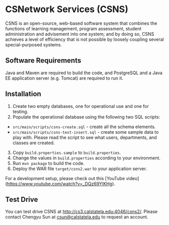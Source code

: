 # CSNetwork Services (CSNS)

CSNS is an open-source, web-based software system that combines the functions
of learning management, program assessment, student administration and
advisement into one system; and by doing so, CSNS achieves a level of
efficiency that is not possible by loosely coupling several special-purposed
systems.

## Software Requirements

Java and Maven are required to build the code, and PostgreSQL and a Java EE
application server (e.g. Tomcat) are required to run it.

## Installation

1. Create two empty databases, one for operational use and one for testing.
2. Populate the operational database using the following two SQL scripts:
  * `src/main/scripts/csns-create.sql` - create all the schema
    elements.
  * `src/main/scripts/csns-test-insert.sql` - create some sample
    data to play with. Please read the script to see what users, departments,
    and classes are created.
3. Copy `build.properties.sample` to `build.properties`.
4. Change the values in `build.properties` according to your environment.
5. Run `mvn package` to build the code.
6. Deploy the WAR file `target/csns2.war` to your application server.

For a development setup, please check out this [YouTube video]
(https://www.youtube.com/watch?v=_DQz69YIKHg).

## Test Drive

You can test drive CSNS at http://cs3.calstatela.edu:4046/csns2/. Please
contact Chengyu Sun at csun@calstatela.edu to request an account.
